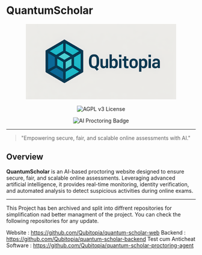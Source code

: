# QuantumScholar

<p align="center">
   <img src="assets/Qubitopia-4096x2048.png" alt="Qubitopia Logo" width="400"/>
</p>


<p align="center">
   <img src="https://img.shields.io/badge/License-AGPL%20v3-blue.svg" alt="AGPL v3 License"/>
</p>


<p align="center">
   <img src="https://img.shields.io/badge/AI%20Proctoring-Powered%20by%20QuantumScholar-blueviolet?style=for-the-badge&logo=quantconnect&logoColor=white" alt="AI Proctoring Badge"/>
</p>

---

> "Empowering secure, fair, and scalable online assessments with AI."

## Overview

**QuantumScholar** is an AI-based proctoring website designed to ensure secure, fair, and scalable online assessments. Leveraging advanced artificial intelligence, it provides real-time monitoring, identity verification, and automated analysis to detect suspicious activities during online exams.

---

This Project has ben archived and split into diffrent repositories for simplification nad better managment of the project. You can check the following repositories for any update.

Website : https://github.com/Qubitopia/quantum-scholar-web
Backend : https://github.com/Qubitopia/quantum-scholar-backend
Test cum Anticheat Software : https://github.com/Qubitopia/quantum-scholar-proctoring-agent
